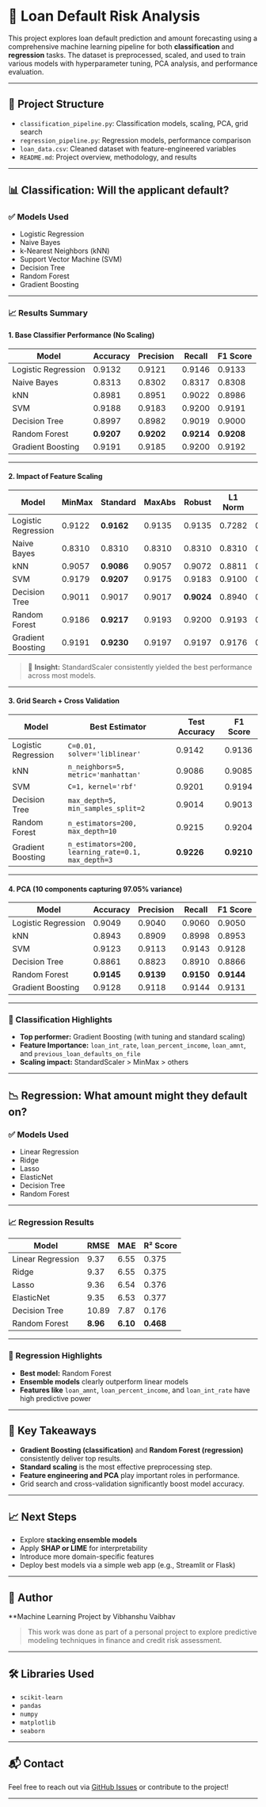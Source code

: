 # 💼 Loan Default Risk Analysis

This project explores loan default prediction and amount forecasting using a comprehensive machine learning pipeline for both **classification** and **regression** tasks. The dataset is preprocessed, scaled, and used to train various models with hyperparameter tuning, PCA analysis, and performance evaluation.

---

## 📁 Project Structure

- `classification_pipeline.py`: Classification models, scaling, PCA, grid search
- `regression_pipeline.py`: Regression models, performance comparison
- `loan_data.csv`: Cleaned dataset with feature-engineered variables
- `README.md`: Project overview, methodology, and results

---

## 📊 Classification: Will the applicant default?

### ✅ Models Used
- Logistic Regression
- Naive Bayes
- k-Nearest Neighbors (kNN)
- Support Vector Machine (SVM)
- Decision Tree
- Random Forest
- Gradient Boosting

---

### 📈 Results Summary

#### **1. Base Classifier Performance (No Scaling)**
| Model              | Accuracy | Precision | Recall | F1 Score |
|-------------------|----------|-----------|--------|----------|
| Logistic Regression | 0.9132  | 0.9121    | 0.9146 | 0.9133   |
| Naive Bayes         | 0.8313  | 0.8302    | 0.8317 | 0.8308   |
| kNN                 | 0.8981  | 0.8951    | 0.9022 | 0.8986   |
| SVM                 | 0.9188  | 0.9183    | 0.9200 | 0.9191   |
| Decision Tree       | 0.8997  | 0.8982    | 0.9019 | 0.9000   |
| Random Forest       | **0.9207** | **0.9202** | **0.9214** | **0.9208** |
| Gradient Boosting   | 0.9191  | 0.9185    | 0.9200 | 0.9192   |

---

#### **2. Impact of Feature Scaling**
| Model              | MinMax | Standard | MaxAbs | Robust | L1 Norm | L2 Norm |
|-------------------|--------|----------|--------|--------|---------|---------|
| Logistic Regression | 0.9122 | **0.9162** | 0.9135 | 0.9135 | 0.7282 | 0.7261 |
| Naive Bayes         | 0.8310 | 0.8310   | 0.8310 | 0.8310 | 0.8310 | 0.8310 |
| kNN                 | 0.9057 | **0.9086** | 0.9057 | 0.9072 | 0.8811 | 0.8793 |
| SVM                 | 0.9179 | **0.9207** | 0.9175 | 0.9183 | 0.9100 | 0.9107 |
| Decision Tree       | 0.9011 | 0.9017   | 0.9017 | **0.9024** | 0.8940 | 0.8940 |
| Random Forest       | 0.9186 | **0.9217** | 0.9193 | 0.9200 | 0.9193 | 0.9193 |
| Gradient Boosting   | 0.9191 | **0.9230** | 0.9197 | 0.9197 | 0.9176 | 0.9172 |

> 🔎 **Insight:** StandardScaler consistently yielded the best performance across most models.

---

#### **3. Grid Search + Cross Validation**
| Model              | Best Estimator                        | Test Accuracy | F1 Score |
|-------------------|----------------------------------------|---------------|----------|
| Logistic Regression | `C=0.01, solver='liblinear'`         | 0.9142        | 0.9136   |
| kNN                 | `n_neighbors=5, metric='manhattan'`  | 0.9086        | 0.9085   |
| SVM                 | `C=1, kernel='rbf'`                   | 0.9201        | 0.9194   |
| Decision Tree       | `max_depth=5, min_samples_split=2`   | 0.9014        | 0.9013   |
| Random Forest       | `n_estimators=200, max_depth=10`     | 0.9215        | 0.9204   |
| Gradient Boosting   | `n_estimators=200, learning_rate=0.1, max_depth=3` | **0.9226** | **0.9210** |

---

#### **4. PCA (10 components capturing 97.05% variance)**

| Model              | Accuracy | Precision | Recall | F1 Score |
|-------------------|----------|-----------|--------|----------|
| Logistic Regression | 0.9049  | 0.9040    | 0.9060 | 0.9050   |
| kNN                 | 0.8943  | 0.8909    | 0.8998 | 0.8953   |
| SVM                 | 0.9123  | 0.9113    | 0.9143 | 0.9128   |
| Decision Tree       | 0.8861  | 0.8823    | 0.8910 | 0.8866   |
| Random Forest       | **0.9145** | **0.9139** | **0.9150** | **0.9144** |
| Gradient Boosting   | 0.9128  | 0.9118    | 0.9144 | 0.9131   |

---

### 🎯 Classification Highlights
- **Top performer:** Gradient Boosting (with tuning and standard scaling)
- **Feature Importance:** `loan_int_rate`, `loan_percent_income`, `loan_amnt`, and `previous_loan_defaults_on_file`
- **Scaling impact:** StandardScaler > MinMax > others

---

## 📉 Regression: What amount might they default on?

### ✅ Models Used
- Linear Regression
- Ridge
- Lasso
- ElasticNet
- Decision Tree
- Random Forest

---

### 📈 Regression Results

| Model              | RMSE   | MAE    | R² Score |
|-------------------|--------|--------|----------|
| Linear Regression | 9.37   | 6.55   | 0.375    |
| Ridge             | 9.37   | 6.55   | 0.375    |
| Lasso             | 9.36   | 6.54   | 0.376    |
| ElasticNet        | 9.35   | 6.53   | 0.377    |
| Decision Tree     | 10.89  | 7.87   | 0.176    |
| Random Forest     | **8.96** | **6.10** | **0.468** |

---

### 🧠 Regression Highlights
- **Best model:** Random Forest
- **Ensemble models** clearly outperform linear models
- **Features like** `loan_amnt`, `loan_percent_income`, and `loan_int_rate` have high predictive power

---

## 📌 Key Takeaways

- **Gradient Boosting (classification)** and **Random Forest (regression)** consistently deliver top results.
- **Standard scaling** is the most effective preprocessing step.
- **Feature engineering and PCA** play important roles in performance.
- Grid search and cross-validation significantly boost model accuracy.

---

## 📈 Next Steps

- Explore **stacking ensemble models**
- Apply **SHAP or LIME** for interpretability
- Introduce more domain-specific features
- Deploy best models via a simple web app (e.g., Streamlit or Flask)

---

## 🧠 Author

**Machine Learning Project by Vibhanshu Vaibhav

> This work was done as part of a personal project to explore predictive modeling techniques in finance and credit risk assessment.

---

## 🛠️ Libraries Used

- `scikit-learn`
- `pandas`
- `numpy`
- `matplotlib`
- `seaborn`

---

## 📬 Contact

Feel free to reach out via [GitHub Issues](https://github.com/your-username/loan-default-risk/issues) or contribute to the project!

---
